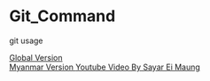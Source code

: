 # Git_Command
git usage 

<a href="./Git_command.MD"> Global Version </a> <br>
<a href="./Git_command_mm.MD"> Myanmar Version </a>
<a href="https://www.youtube.com/watch?v=OtH8DNxeHvg">Youtube Video By Sayar Ei Maung</a>
